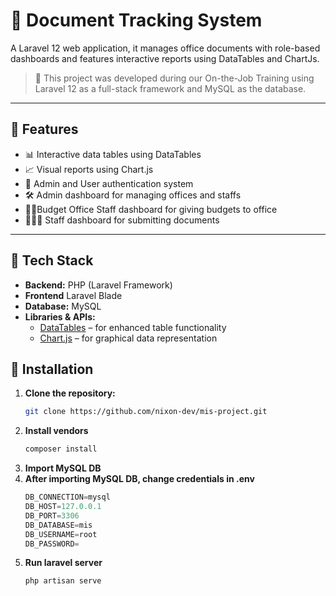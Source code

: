 # 📄 Document Tracking System

A Laravel 12 web application, it manages office documents with role-based dashboards and features interactive reports using DataTables and ChartJs.

> 🚀 This project was developed during our On-the-Job Training using Laravel 12 as a full-stack framework and MySQL as the database.

---

## 📌 Features

- 📊 Interactive data tables using DataTables
- 📈 Visual reports using Chart.js
- 🔐 Admin and User authentication system
- 🛠 Admin dashboard for managing offices and staffs
- 🤵🏻Budget Office Staff dashboard for giving budgets to office
- 🧑🏼‍🦰 Staff dashboard for submitting documents

---

## 🧰 Tech Stack

- **Backend:** PHP (Laravel Framework)
- **Frontend** Laravel Blade 
- **Database:** MySQL
- **Libraries & APIs:**
  - [DataTables](https://datatables.net/) – for enhanced table functionality
  - [Chart.js](https://www.chartjs.org/) – for graphical data representation
  

## 🔧 Installation

1. **Clone the repository:**
   ```bash
   git clone https://github.com/nixon-dev/mis-project.git
2. **Install vendors**
   ```bash
   composer install
3. **Import MySQL DB**
4. **After importing MySQL DB, change credentials in .env**
      ```python
      DB_CONNECTION=mysql
      DB_HOST=127.0.0.1
      DB_PORT=3306
      DB_DATABASE=mis
      DB_USERNAME=root
      DB_PASSWORD=
      ```
 5. **Run laravel server**
    ```php
    php artisan serve


